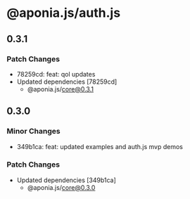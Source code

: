 # @aponia.js/auth.js

## 0.3.1

### Patch Changes

- 78259cd: feat: qol updates
- Updated dependencies [78259cd]
  - @aponia.js/core@0.3.1

## 0.3.0

### Minor Changes

- 349b1ca: feat: updated examples and auth.js mvp demos

### Patch Changes

- Updated dependencies [349b1ca]
  - @aponia.js/core@0.3.0
